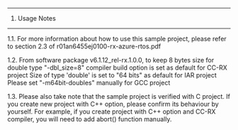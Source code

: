 ---------------
1. Usage Notes
---------------
1.1. For more information about how to use this sample project, 
please refer to section 2.3 of r01an6455ej0100-rx-azure-rtos.pdf

1.2. From software package v6.1.12_rel-rx.1.0.0, to keep 8 bytes size for double type
 "-dbl_size=8" compiler build option is set as default for CC-RX project
 Size of type 'double' is set to "64 bits" as default for IAR project
 Please set "-m64bit-doubles" manually for GCC project

1.3. Please also take note that the sample project is verified with C project.
If you create new project with C++ option, please confirm its behaviour by yourself.
For example, if you create project with C++ option and CC-RX compiler, you will need to add abort() function manually.
